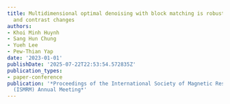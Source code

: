 ```yaml
---
title: Multidimensional optimal denoising with block matching is robust to misalignment
  and contrast changes
authors:
- Khoi Minh Huynh
- Sang Hun Chung
- Yueh Lee
- Pew-Thian Yap
date: '2023-01-01'
publishDate: '2025-07-22T22:53:54.572835Z'
publication_types:
- paper-conference
publication: '*Proceedings of the International Society of Magnetic Resonance in Medicine
  (ISMRM) Annual Meeting*'
---
```

